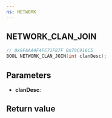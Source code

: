 ```yaml
---
ns: NETWORK
---
```

## NETWORK_CLAN_JOIN

```c
// 0x9FAAA4F4FC71F87F 0x79C916C5
BOOL NETWORK_CLAN_JOIN(int clanDesc);
```


## Parameters
* **clanDesc**: 

## Return value

